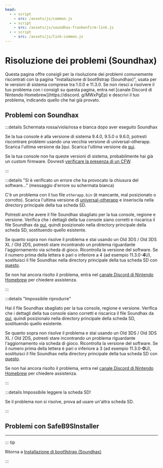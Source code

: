 ```yaml
---
head:
  - - script
    - src: /assets/js/common.js
  - - script
    - src: /assets/js/soundhax-frankenfirm-link.js
  - - script
    - src: /assets/js/link-common.js
---
```


# Risoluzione dei problemi (Soundhax)

Questa pagina offre consigli per la risoluzione dei problemi comunemente riscontrati con la pagina "Installazione di boot9strap (Soundhax)", usata per le versioni di sistema comprese tra 1.0.0 e 11.3.0. Se non riesci a risolvere il tuo problema con i consigli su questa pagina, entra nel [canale Discord di Nintendo Homebrew](https://discord. g/MWxPgEp) e descrivi il tuo problema, indicando quello che hai già provato.

## Problemi con Soundhax

:::details Schermata rossa/viola/rosa e bianca dopo aver eseguito Soundhax

Se la tua console è alla versione di sistema 9.4.0, 9.5.0 o 9.6.0, potresti riscontrare problemi usando una vecchia versione di universal-otherapp. Scarica l'ultima versione da [qui. Scarica l'ultima versione da [qui](https://github.com/TuxSH/universal-otherapp/releases/latest).

Se la tua console non ha queste versioni di sistema, probabilmente hai già un custom firmware. Dovresti [verificare la presenza di un CFW](checking-for-cfw).

:::

:::details "Si è verificato un errore che ha provocato la chiusura del software..." (messaggio d'errore su schermata bianca)

C'è un problema con il tuo file `otherapp.bin` (è mancante, mal posizionato o corrotto). Scarica l'ultima versione di [universal-otherapp](https://github.com/TuxSH/universal-otherapp/releases/latest) e inseriscila nella directory principale della tua scheda SD.

Potresti anche avere il file Soundhax sbagliato per la tua console, regione e versione. Verifica che i dettagli della tua console siano corretti e riscarica il file Soundhax da [qui](http://soundhax.com), quindi posizionalo nella directory principale della scheda SD, sostituendo quello esistente.

Se quanto sopra non risolve il problema e stai usando un Old 3DS / Old 3DS XL / Old 2DS, potresti stare incontrando un problema riguardante l'aggiornamento via scheda di gioco. Ricontrolla la versione del software. Se il numero prima della lettera è pari o inferiore a 4 (ad esempio 11.3.0-**4**U), sostituisci il file Soundhax nella directory principale della tua scheda SD con [questo](http://soundhax.686178.xyz/frankenfirm.html?crash).

Se non hai ancora risolto il problema, entra nel [canale Discord di Nintendo Homebrew](https://discord.gg/MWxPgEp) per chiedere assistenza.

:::

:::details "Impossibile riprodurre"

Hai il file Soundhax sbagliato per la tua console, regione e versione. Verifica che i dettagli della tua console siano corretti e riscarica il file Soundhax da [qui](http://soundhax.com), quindi posizionalo nella directory principale della scheda SD, sostituendo quello esistente.

Se quanto sopra non risolve il problema e stai usando un Old 3DS / Old 3DS XL / Old 2DS, potresti stare incontrando un problema riguardante l'aggiornamento via scheda di gioco. Ricontrolla la versione del software. Se il numero prima della lettera è pari o inferiore a 3 (ad esempio 11.3.0-**0**U), sostituisci il file Soundhax nella directory principale della tua scheda SD con [questo](http://soundhax.686178.xyz/frankenfirm.html?unplayable).

Se non hai ancora risolto il problema, entra nel [canale Discord di Nintendo Homebrew](https://discord.gg/MWxPgEp) per chiedere assistenza.

:::

:::details Impossibile leggere la scheda SD!

Se il problema non si risolve, prova ad usare un'altra scheda SD.

:::

## Problemi con SafeB9SInstaller

<!--@include: ./_include/troubleshooting-sb9si-bin.md -->

<!--@include: ./_include/troubleshooting-sb9si-common.md -->

<!--@include: ./_include/troubleshooting-get-help-common.md -->

---

::: tip

Ritorna a [Installazione di boot9strap (Soundhax)](installing-boot9strap-\(soundhax\))

:::

<!--@include: ./_include/troubleshooting-return.md -->
